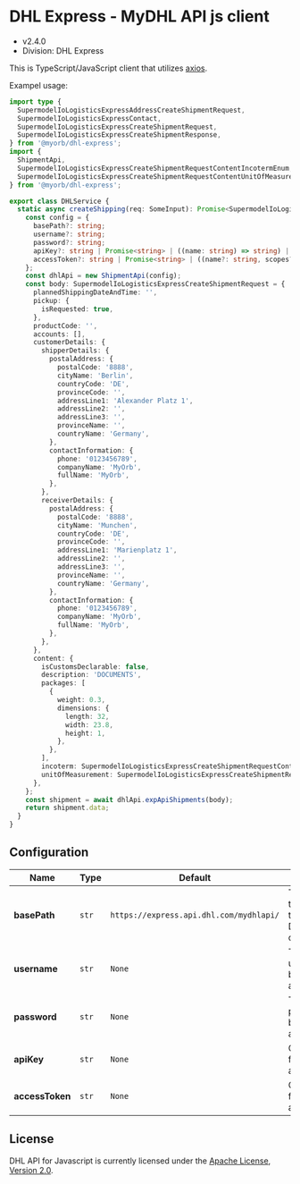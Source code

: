# DHL Express - MyDHL API js client
* v2.4.0
* Division: DHL Express

This is TypeScript/JavaScript client that utilizes [axios](https://github.com/axios/axios). 

Exampel usage:

```typescript
import type {
  SupermodelIoLogisticsExpressAddressCreateShipmentRequest,
  SupermodelIoLogisticsExpressContact,
  SupermodelIoLogisticsExpressCreateShipmentRequest,
  SupermodelIoLogisticsExpressCreateShipmentResponse,
} from '@myorb/dhl-express';
import {
  ShipmentApi,
  SupermodelIoLogisticsExpressCreateShipmentRequestContentIncotermEnum,
  SupermodelIoLogisticsExpressCreateShipmentRequestContentUnitOfMeasurementEnum,
} from '@myorb/dhl-express';

export class DHLService {
  static async createShipping(req: SomeInput): Promise<SupermodelIoLogisticsExpressCreateShipmentResponse> {
    const config = {
      basePath?: string;
      username?: string;
      password?: string;
      apiKey?: string | Promise<string> | ((name: string) => string) | ((name: string) => Promise<string>);
      accessToken?: string | Promise<string> | ((name?: string, scopes?: string[]) => string) | ((name?: string, scopes?: string[]) => Promise<string>);
    };
    const dhlApi = new ShipmentApi(config);
    const body: SupermodelIoLogisticsExpressCreateShipmentRequest = {
      plannedShippingDateAndTime: '',
      pickup: {
        isRequested: true,
      },
      productCode: '',
      accounts: [],
      customerDetails: {
        shipperDetails: {
          postalAddress: {
            postalCode: '8888',
            cityName: 'Berlin',
            countryCode: 'DE',
            provinceCode: '',
            addressLine1: 'Alexander Platz 1',
            addressLine2: '',
            addressLine3: '',
            provinceName: '',
            countryName: 'Germany',
          },
          contactInformation: {
            phone: '0123456789',
            companyName: 'MyOrb',
            fullName: 'MyOrb',
          },
        },
        receiverDetails: {
          postalAddress: {
            postalCode: '8888',
            cityName: 'Munchen',
            countryCode: 'DE',
            provinceCode: '',
            addressLine1: 'Marienplatz 1',
            addressLine2: '',
            addressLine3: '',
            provinceName: '',
            countryName: 'Germany',
          },
          contactInformation: {
            phone: '0123456789',
            companyName: 'MyOrb',
            fullName: 'MyOrb',
          },
        },
      },
      content: {
        isCustomsDeclarable: false,
        description: 'DOCUMENTS',
        packages: [
          {
            weight: 0.3,
            dimensions: {
              length: 32,
              width: 23.8,
              height: 1,
            },
          },
        ],
        incoterm: SupermodelIoLogisticsExpressCreateShipmentRequestContentIncotermEnum.DAP,
        unitOfMeasurement: SupermodelIoLogisticsExpressCreateShipmentRequestContentUnitOfMeasurementEnum.Metric,
      },
    };
    const shipment = await dhlApi.expApiShipments(body);
    return shipment.data;
  }
}

```

## Configuration

| Name             | Type  | Default                                 | Description                                                    |
| ---------------- | ----- | --------------------------------------- | -------------------------------------------------------------- |
| **basePath** | `str` | `https://express.api.dhl.com/mydhlapi/` | The base URL that is going to be used for DHL API connections. |
| **username** | `str` | `None`                                  | The DHL API username to be used for authentication             |
| **password** | `str` | `None`                                  | The DHL API password to be used for authentication             |
| **apiKey**   | `str` | `None`                                  | Can be used for authentication             |
| **accessToken** | `str` | `None`                                  | Can be used for authentication             |

## License

DHL API for Javascript is currently licensed under the [Apache License, Version 2.0](http://www.apache.org/licenses/).
